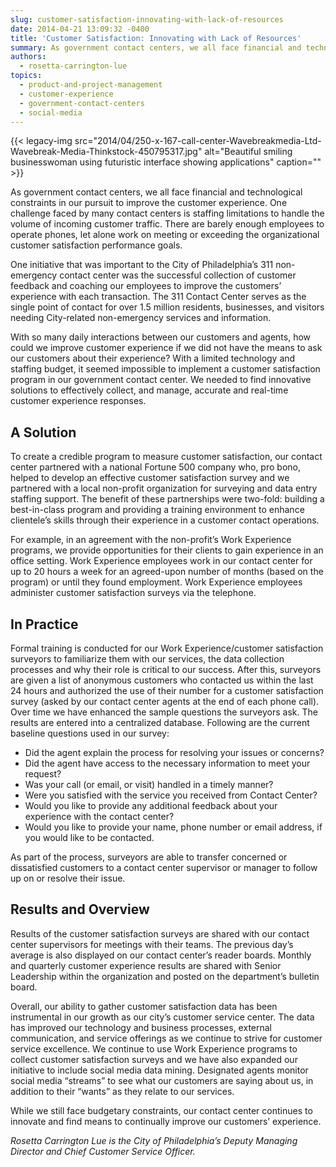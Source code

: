 ```yaml
---
slug: customer-satisfaction-innovating-with-lack-of-resources
date: 2014-04-21 13:09:32 -0400
title: 'Customer Satisfaction: Innovating with Lack of Resources'
summary: As government contact centers, we all face financial and technological constraints in our pursuit to improve the customer experience. One challenge faced by many contact centers is staffing limitations to handle the volume of incoming customer traffic. There are barely enough employees to operate phones, let alone work on meeting or exceeding the organizational customer
authors:
  - rosetta-carrington-lue
topics:
  - product-and-project-management
  - customer-experience
  - government-contact-centers
  - social-media
---
```


{{< legacy-img src="2014/04/250-x-167-call-center-Wavebreakmedia-Ltd-Wavebreak-Media-Thinkstock-450795317.jpg" alt="Beautiful smiling businesswoman using futuristic interface showing applications" caption="" >}} 

As government contact centers, we all face financial and technological constraints in our pursuit to improve the customer experience. One challenge faced by many contact centers is staffing limitations to handle the volume of incoming customer traffic. There are barely enough employees to operate phones, let alone work on meeting or exceeding the organizational customer satisfaction performance goals.

One initiative that was important to the City of Philadelphia’s 311 non-emergency contact center was the successful collection of customer feedback and coaching our employees to improve the customers’ experience with each transaction. The 311 Contact Center serves as the single point of contact for over 1.5 million residents, businesses, and visitors needing City-related non-emergency services and information.

With so many daily interactions between our customers and agents, how could we improve customer experience if we did not have the means to ask our customers about their experience? With a limited technology and staffing budget, it seemed impossible to implement a customer satisfaction program in our government contact center. We needed to find innovative solutions to effectively collect, and manage, accurate and real-time customer experience responses.

## A Solution

To create a credible program to measure customer satisfaction, our contact center partnered with a national Fortune 500 company who, pro bono, helped to develop an effective customer satisfaction survey and we partnered with a local non-profit organization for surveying and data entry staffing support. The benefit of these partnerships were two-fold: building a best-in-class program and providing a training environment to enhance clientele’s skills through their experience in a customer contact operations.

For example, in an agreement with the non-profit’s Work Experience programs, we provide opportunities for their clients to gain experience in an office setting. Work Experience employees work in our contact center for up to 20 hours a week for an agreed-upon number of months (based on the program) or until they found employment. Work Experience employees administer customer satisfaction surveys via the telephone.

## In Practice

Formal training is conducted for our Work Experience/customer satisfaction surveyors to familiarize them with our services, the data collection processes and why their role is critical to our success. After this, surveyors are given a list of anonymous customers who contacted us within the last 24 hours and authorized the use of their number for a customer satisfaction survey (asked by our contact center agents at the end of each phone call). Over time we have enhanced the sample questions the surveyors ask. The results are entered into a centralized database. Following are the current baseline questions used in our survey:

  * Did the agent explain the process for resolving your issues or concerns?
  * Did the agent have access to the necessary information to meet your request?
  * Was your call (or email, or visit) handled in a timely manner?
  * Were you satisfied with the service you received from Contact Center?
  * Would you like to provide any additional feedback about your experience with the contact center?
  * Would you like to provide your name, phone number or email address, if you would like to be contacted.

As part of the process, surveyors are able to transfer concerned or dissatisfied customers to a contact center supervisor or manager to follow up on or resolve their issue.

## Results and Overview

Results of the customer satisfaction surveys are shared with our contact center supervisors for meetings with their teams. The previous day’s average is also displayed on our contact center’s reader boards. Monthly and quarterly customer experience results are shared with Senior Leadership within the organization and posted on the department’s bulletin board.

Overall, our ability to gather customer satisfaction data has been instrumental in our growth as our city’s customer service center. The data has improved our technology and business processes, external communication, and service offerings as we continue to strive for customer service excellence. We continue to use Work Experience programs to collect customer satisfaction surveys and we have also expanded our initiative to include social media data mining. Designated agents monitor social media “streams” to see what our customers are saying about us, in addition to their “wants” as they relate to our services.

While we still face budgetary constraints, our contact center continues to innovate and find means to continually improve our customers’ experience.

_Rosetta Carrington Lue is the City of Philadelphia&#8217;s Deputy Managing Director and Chief Customer Service Officer._